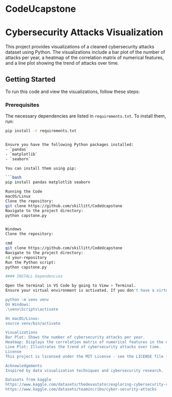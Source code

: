 # CodeUcapstone

# Cybersecurity Attacks Visualization

This project provides visualizations of a cleaned cybersecurity attacks dataset using Python. The visualizations include a bar plot of the number of attacks per year, a heatmap of the correlation matrix of numerical features, and a line plot showing the trend of attacks over time.

## Getting Started

To run this code and view the visualizations, follow these steps:

### Prerequisites

The necessary dependencies are listed in `requirements.txt`. To install them, run:

```bash
pip install -r requirements.txt


Ensure you have the following Python packages installed:
- `pandas`
- `matplotlib`
- `seaborn`

You can install them using pip:

```bash
pip install pandas matplotlib seaborn

Running the Code
macOS/Linux
Clone the repository:
git clone https://github.com/skillitt/CodeUcapstone
Navigate to the project directory:
python capstone.py


Windows
Clone the repository:

cmd
git clone https://github.com/skillitt/CodeUcapstone
Navigate to the project directory:
cd your-repository
Run the Python script:
python capstone.py

#### INSTALL Dependencies

Open the terminal in VS Code by going to View > Terminal.
Ensure your virtual environment is activated. If you don't have a virtual environment, you can create one using:

python -m venv venv
On Windows:
.\venv\Scripts\activate

On macOS/Linux:
source venv/bin/activate

Visualizations
Bar Plot: Shows the number of cybersecurity attacks per year.
Heatmap: Displays the correlation matrix of numerical features in the dataset.
Line Plot: Illustrates the trend of cybersecurity attacks over time.
License
This project is licensed under the MIT License - see the LICENSE file for details.

Acknowledgements
Inspired by data visualization techniques and cybersecurity research.

Datasets from kaggle
https://www.kaggle.com/datasets/thedevastator/exploring-cybersecurity-risk-via-2022-cisa-vulne
https://www.kaggle.com/datasets/teamincribo/cyber-security-attacks
